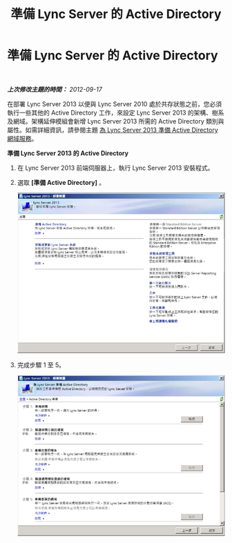 ﻿---
title: 準備 Lync Server 的 Active Directory
TOCTitle: 準備 Lync Server 的 Active Directory
ms:assetid: 54cd597d-0c2d-479c-8c52-1babc53f71dc
ms:mtpsurl: https://technet.microsoft.com/zh-tw/library/JJ688059(v=OCS.15)
ms:contentKeyID: 49890067
ms.date: 08/10/2015
mtps_version: v=OCS.15
ms.translationtype: HT
---

# 準備 Lync Server 的 Active Directory

 

_**上次修改主題的時間：** 2012-09-17_

在部署 Lync Server 2013 以便與 Lync Server 2010 處於共存狀態之前，您必須執行一些其他的 Active Directory 工作，來設定 Lync Server 2013 的架構、樹系及網域。架構延伸模組會新增 Lync Server 2013 所需的 Active Directory 類別與屬性。如需詳細資訊，請參閱主題 [為 Lync Server 2013 準備 Active Directory 網域服務](lync-server-2013-preparing-active-directory-domain-services.md)。

**準備 Lync Server 2013 的 Active Directory**

1.  在 Lync Server 2013 前端伺服器上，執行 Lync Server 2013 安裝程式。

2.  選取 **\[準備 Active Directory\]** 。
    
    ![Lync Server 2013 部署精靈，歡迎頁面](images/JJ688059.5f88ae18-9c3c-42ea-a91a-836ecf5d515f(OCS.15).jpg "Lync Server 2013 部署精靈，歡迎頁面")

3.  完成步驟 1 至 5。
    
    ![部署精靈、Active Directory 準備](images/JJ688059.eddd9e94-fa70-453f-8810-b99a2bf0844a(OCS.15).jpg "部署精靈、Active Directory 準備")

